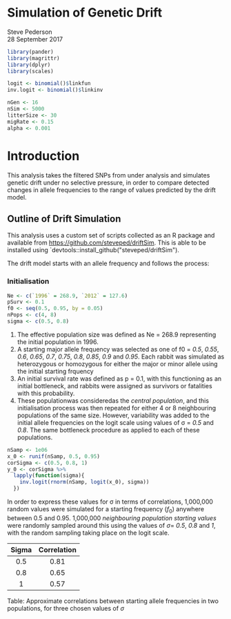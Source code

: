# Simulation of Genetic Drift
Steve Pederson  
28 September 2017  




```r
library(pander)
library(magrittr)
library(dplyr)
library(scales)
```


```r
logit <- binomial()$linkfun
inv.logit <- binomial()$linkinv
```



```r
nGen <- 16
nSim <- 5000
litterSize <- 30
migRate <- 0.15
alpha <- 0.001
```

# Introduction

This analysis takes the filtered SNPs from under analysis and simulates genetic drift under no selective pressure, in order to compare detected changes in allele frequencies to the range of values predicted by the drift model.

## Outline of Drift Simulation

This analysis uses a custom set of scripts collected as an R package and available from https://github.com/steveped/driftSim.
This is able to be installed using `devtools::install_github("steveped/driftSim").

The drift model starts with an allele frequency and follows the process:

### Initialisation


```r
Ne <- c(`1996` = 268.9, `2012` = 127.6)
pSurv <- 0.1
f0 <- seq(0.5, 0.95, by = 0.05)
nPops <- c(4, 8)
sigma <- c(0.5, 0.8)
```


1. The effective population size was defined as Ne = 268.9 representing the initial population in 1996. 
2. A starting major allele frequency was selected as one of f0 = _0.5_, _0.55_, _0.6_, _0.65_, _0.7_, _0.75_, _0.8_, _0.85_, _0.9_ and _0.95_. Each rabbit was simulated as heterozygous or homozygous for either the major or minor allele using the initial starting frquency
3. An initial survival rate was defined as p = 0.1, with this functioning as an initial bottleneck, and rabbits were assigned as survivors or fatalities with this probability.
4. These populationwas consideredas the *central population*, and this initialisation process was then repeated for either 4 or 8 neighbouring populations of the same size. However, variability was added to the initial allele frequencies on the logit scale using values of &#963; = _0.5_ and _0.8_. The same bottleneck procedure as applied to each of these populations.



```r
nSamp <- 1e06
x_0 <- runif(nSamp, 0.5, 0.95)
corSigma <- c(0.5, 0.8, 1)
y_0 <- corSigma %>%
  lapply(function(sigma){
    inv.logit(rnorm(nSamp, logit(x_0), sigma))
  })
```

In order to express these values for &#963; in terms of correlations, 1,000,000 random values were simulated for a starting frequency ($f_0$) anywhere between 0.5 and 0.95.
1,000,000 _neighbouring population starting values_ were randomly sampled around this using the values of $\sigma =$ _0.5_, _0.8_ and _1_, with the random sampling taking place on the logit scale.


| Sigma | Correlation |
|:-----:|:-----------:|
|  0.5  |    0.81     |
|  0.8  |    0.65     |
|   1   |    0.57     |

Table: Approximate correlations between starting allele frequencies in two populations, for three chosen values of $\sigma$



